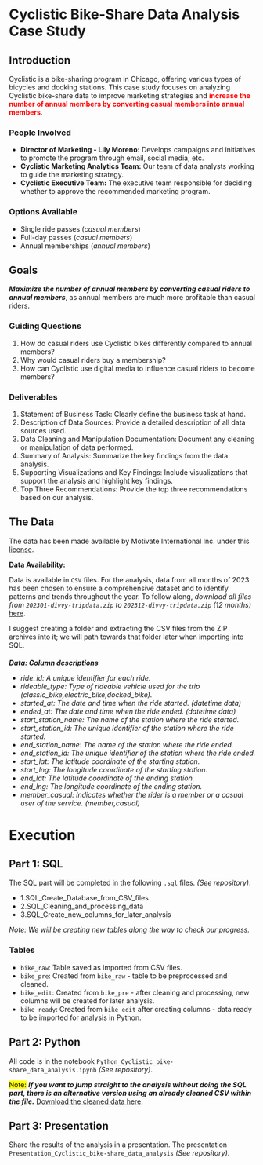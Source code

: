 <h1>Cyclistic Bike-Share Data Analysis Case Study</h1>
<h2>Introduction</h2>
Cyclistic is a bike-sharing program in Chicago, offering various types of bicycles and docking stations. This case study focuses on analyzing Cyclistic bike-share data to improve marketing strategies and <span style="color:red"><b>increase the number of annual members by converting casual members into annual members</b></span>.
<h3>People Involved</h3>
<ul>
<li><b>Director of Marketing - Lily Moreno:</b> Develops campaigns and initiatives to promote the program through email, social media, etc.</li>
<li><b>Cyclistic Marketing Analytics Team:</b> Our team of data analysts working to guide the marketing strategy.</li>
<li><b>Cyclistic Executive Team:</b> The executive team responsible for deciding whether to approve the recommended marketing program.</li>
</ul>
<h3>Options Available</h3>
<ul>
<li>Single ride passes (<em>casual members</em>)</li>
<li>Full-day passes (<em>casual members</em>)</li>
<li>Annual memberships (<em>annual members</em>)</li>
</ul>
<h2>Goals</h2>
<div class="alert alert-block alert-success"><em><b>Maximize the number of annual members by converting casual riders to annual members</b></em>, as annual members are much more profitable than casual riders.</div>
<h3>Guiding Questions</h3>
<ol>
<li>How do casual riders use Cyclistic bikes differently compared to annual members?</li>
<li>Why would casual riders buy a membership?</li>
<li>How can Cyclistic use digital media to influence casual riders to become members?</li>
</ol>

<h3>Deliverables</h3>
<ol>
<li>Statement of Business Task: Clearly define the business task at hand.</li>
<li>Description of Data Sources: Provide a detailed description of all data sources used.</li>
<li>Data Cleaning and Manipulation Documentation: Document any cleaning or manipulation of data performed.</li>
<li>Summary of Analysis: Summarize the key findings from the data analysis.</li>
<li>Supporting Visualizations and Key Findings: Include visualizations that support the analysis and highlight key findings.</li>
<li>Top Three Recommendations: Provide the top three recommendations based on our analysis.</li>
</ol>
<h2>The Data</h2>
<p>The data has been made available by Motivate International Inc. under this <a href="https://divvybikes.com/data-license-agreement">license</a>.</p>

<b>Data Availability:</b>
<p>Data is available in <code>CSV</code> files. For the analysis, data from all months of 2023 has been chosen to ensure a comprehensive dataset and to identify patterns and trends throughout the year. To follow along, <em>download all files from <code>202301-divvy-tripdata.zip</code> to <code>202312-divvy-tripdata.zip</code> (12 months)</em> <a href="https://divvy-tripdata.s3.amazonaws.com/index.html">here</a>.</p>
<p>I suggest creating a folder and extracting the CSV files from the ZIP archives into it; we will path towards that folder later when importing into SQL.</p>

<h6> <em><b>Data: Column descriptions</b></em> 
<ul>
<li>ride_id: A unique identifier for each ride.</li>
<li>rideable_type: Type of rideable vehicle used for the trip (classic_bike,electric_bike,docked_bike).</li>
<li>started_at: The date and time when the ride started. (datetime data)</li>
<li>ended_at: The date and time when the ride ended. (datetime data)</li>
<li>start_station_name: The name of the station where the ride started.</li>
<li>start_station_id: The unique identifier of the station where the ride started.</li>
<li>end_station_name: The name of the station where the ride ended.</li>
<li>end_station_id: The unique identifier of the station where the ride ended.</li>
<li>start_lat: The latitude coordinate of the starting station.</li>
<li>start_lng: The longitude coordinate of the starting station.</li>
<li>end_lat: The latitude coordinate of the ending station.</li>
<li>end_lng: The longitude coordinate of the ending station.</li>
<li>member_casual: Indicates whether the rider is a member or a casual user of the service. (member,casual)</li>
</ul></h6>

<h1>Execution</h1>
<h2>Part 1: SQL</h2>
<p>The SQL part will be completed in the following <code>.sql</code> files. <em>(See repository)</em>:</p>
<ul>
<li>1.SQL_Create_Database_from_CSV_files</li>
<li>2.SQL_Cleaning_and_processing_data</li>
<li>3.SQL_Create_new_columns_for_later_analysis</li>
</ul>
<p><em>Note: We will be creating new tables along the way to check our progress.</em></p>
<h3><b>Tables</b></h3>
<ul>
<li><code>bike_raw</code>: Table saved as imported from CSV files.</li>
<li><code>bike_pre</code>: Created from <code>bike_raw</code> - table to be preprocessed and cleaned.</li>
<li><code>bike_edit</code>: Created from <code>bike_pre</code> - after cleaning and processing, new columns will be created for later analysis.</li>
<li><code>bike_ready</code>: Created from <code>bike_edit</code> after creating columns - data ready to be imported for analysis in Python.</li>
</ul>
<h2>Part 2: Python</h2>
<p>All code is in the notebook <code>Python_Cyclistic_bike-share_data_analysis.ipynb</code> <em>(See repository)</em>.</p>
<p><mark>Note:</mark> <em><b>If you want to jump straight to the analysis without doing the SQL part, there is an alternative version using an already cleaned CSV within the file.</b></em> <a href="https://divvy-tripdata.s3.amazonaws.com/index.html">Download the cleaned data here</a>.</p>
<h2>Part 3: Presentation</h2>
<p>Share the results of the analysis in a presentation. The presentation <code>Presentation_Cyclistic_bike-share_data_analysis</code> <em>(See repository)</em>.</p>